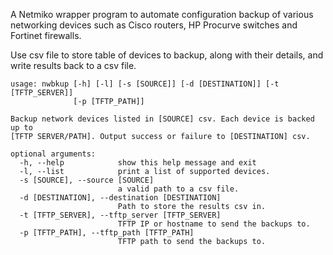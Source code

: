 A Netmiko wrapper program to automate configuration backup of various networking
devices such as Cisco routers, HP Procurve switches and Fortinet firewalls.

Use csv file to store table of devices to backup, along with their details, and
write results back to a csv file.

```
usage: nwbkup [-h] [-l] [-s [SOURCE]] [-d [DESTINATION]] [-t [TFTP_SERVER]]
			  [-p [TFTP_PATH]]

Backup network devices listed in [SOURCE] csv. Each device is backed up to
[TFTP SERVER/PATH]. Output success or failure to [DESTINATION] csv.

optional arguments:
  -h, --help            show this help message and exit
  -l, --list            print a list of supported devices.
  -s [SOURCE], --source [SOURCE]
						a valid path to a csv file.
  -d [DESTINATION], --destination [DESTINATION]
						Path to store the results csv in.
  -t [TFTP_SERVER], --tftp_server [TFTP_SERVER]
						TFTP IP or hostname to send the backups to.
  -p [TFTP_PATH], --tftp_path [TFTP_PATH]
						TFTP path to send the backups to.
```
